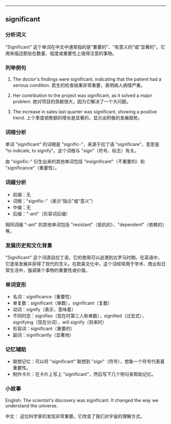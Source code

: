 
---------------
## significant
### 分析词义
"Significant" 这个单词在中文中通常指的是“重要的”、“有意义的”或“显著的”。它用来描述那些在数量、程度或重要性上值得注意的事物。

### 列举例句
1. The doctor's findings were significant, indicating that the patient had a serious condition.
   医生的检查结果非常重要，表明病人病情严重。

2. Her contribution to the project was significant, as it solved a major problem.
   她对项目的贡献很大，因为它解决了一个大问题。

3. The increase in sales last quarter was significant, showing a positive trend.
   上个季度销售额的增长是显著的，显示出积极的发展趋势。

### 词根分析
单词 "significant" 的词根是 "signific-"，来源于拉丁语 "significare"，意思是 "to indicate, to signify"。这个词根与 "sign"（符号、标志）有关。

由 "signific-" 衍生出来的其他单词包括 "insignificant"（不重要的）和 "significance"（重要性）。

### 词缀分析
- 前缀：无
- 词根："signific-"（表示“指示”或“意义”）
- 中缀：无
- 后缀："-ant"（形容词后缀）

相同词缀 "-ant" 的其他单词包括 "resistant"（抵抗的）、"dependent"（依赖的）等。

### 发展历史和文化背景
"Significant" 这个词源自拉丁语，它的使用可以追溯到古罗马时期。在英语中，它逐渐发展并获得了现代的含义。在欧美文化中，这个词经常用于学术、商业和日常生活中，强调某个事物的重要性或价值。

### 单词变形
- 名词：significance（重要性）
- 单复数：significant（单数），significant（复数）
- 动词：signify（表示，意味着）
- 不同时态：signifies（现在时第三人称单数），signified（过去式），signifying（现在分词），will signify（将来时）
- 形容词：significant（重要的）
- 副词：significantly（显著地）

### 记忆辅助
- 联想记忆：可以将 "significant" 联想到 "sign"（符号），想象一个符号代表着重要性。
- 制作卡片：在卡片上写上 "significant"，然后写下几个例句来帮助记忆。

### 小故事
English:
The scientist's discovery was significant. It changed the way we understand the universe.

中文：
这位科学家的发现非常重要。它改变了我们对宇宙的理解方式。

